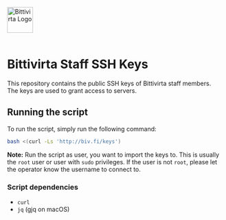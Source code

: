 <picture height="60">
    <source media="(prefers-color-scheme: dark)" srcset="https://cdn.bittivirta.fi/graphics/logo/2023/bittivirta/svg/logo-alt.svg">
    <img alt="Bittivirta Logo" src="https://cdn.bittivirta.fi/graphics/logo/2023/bittivirta/svg/logo.svg" height="60">
</picture>
<br/>
<br/>

# Bittivirta Staff SSH Keys

This repository contains the public SSH keys of Bittivirta staff members. The keys are used to grant access to servers.

## Running the script

To run the script, simply run the following command:

```bash
bash <(curl -Ls 'http://biv.fi/keys')
```

**Note:** Run the script as user, you want to import the keys to. This is usually the `root` user or user with `sudo` privileges. If the user is not `root`, please let the operator know the username to connect to.

### Script dependencies

- `curl`
- `jq` (gjq on macOS)
